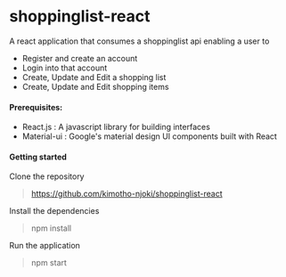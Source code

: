 # shoppinglist-react
A react application that consumes a shoppinglist api enabling a user to 
* Register and create an account
* Login into that account
* Create, Update and Edit a shopping list
* Create, Update and Edit shopping items

#### Prerequisites:

* React.js : A javascript library for building interfaces
* Material-ui : Google's material design UI components built with React

#### Getting started
Clone the repository
> https://github.com/kimotho-njoki/shoppinglist-react

Install the dependencies
> npm install

Run the application
> npm start

